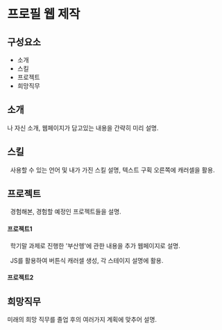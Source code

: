 <h1>프로필 웹 제작</h1>
  <h2>구성요소</h2>
    <ul>
      <li>소개</li>
      <li>스킬</li>
      <li>프로젝트</li>
      <li>희망직무</li>
    </ul>
  <h2>소개</h2>
  <p>나 자신 소개, 웹페이지가 담고있는 내용을 간략히 미리 설명.</p></p>
  <h2>스킬</h2>  
  <p>&ensp;사용할 수 있는 언어 및 내가 가진 스킬 설명, 텍스트 구획 오른쪽에 캐러셀을 활용.</p>
  <h2>프로젝트</h2>
  <p>&ensp;경험해본, 경험할 예정인 프로젝트들을 설명.</p>
  <h4>프로젝트1</h4>
  <p>&ensp;학기말 과제로 진행한 '부산헹'에 관한 내용을 추가 웹페이지로 설명.</p>
  <p>&ensp;JS를 활용하여 버튼식 캐러셀 생성, 각 스테이지 설명에 활용.</p>
  <h4>프로젝트2</h4>
  <h2>희망직무</h2>
  <P>미래의 희망 직무를 졸업 후의 여러가지 계획에 맞추어 설명.</P>
  
  
